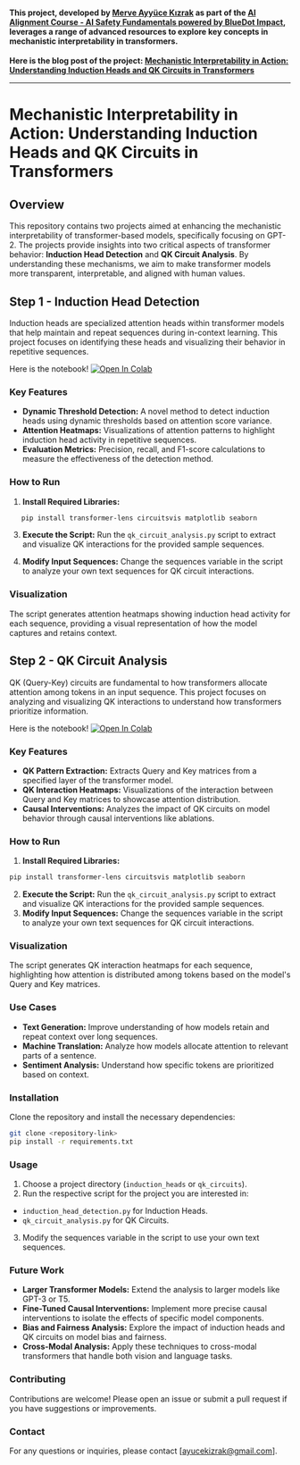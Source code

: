 #### This project, developed by [Merve Ayyüce Kızrak](https://www.linkedin.com/in/merve-ayyuce-kizrak/) as part of the [AI Alignment Course - AI Safety Fundamentals powered by BlueDot Impact](https://aisafetyfundamentals.com/), leverages a range of advanced resources to explore key concepts in mechanistic interpretability in transformers.

**Here is the blog post of the project: [Mechanistic Interpretability in Action: Understanding Induction Heads and QK Circuits in Transformers](https://medium.com/)**

---

# Mechanistic Interpretability in Action: Understanding Induction Heads and QK Circuits in Transformers

## Overview
This repository contains two projects aimed at enhancing the mechanistic interpretability of transformer-based models, specifically focusing on GPT-2. The projects provide insights into two critical aspects of transformer behavior: **Induction Head Detection** and **QK Circuit Analysis**. By understanding these mechanisms, we aim to make transformer models more transparent, interpretable, and aligned with human values.

## Step 1 - Induction Head Detection
Induction heads are specialized attention heads within transformer models that help maintain and repeat sequences during in-context learning. This project focuses on identifying these heads and visualizing their behavior in repetitive sequences.

Here is the notebook! [![Open In Colab](https://colab.research.google.com/assets/colab-badge.svg)](https://colab.research.google.com/)

### Key Features
- **Dynamic Threshold Detection:** A novel method to detect induction heads using dynamic thresholds based on attention score variance.
- **Attention Heatmaps:** Visualizations of attention patterns to highlight induction head activity in repetitive sequences.
- **Evaluation Metrics:** Precision, recall, and F1-score calculations to measure the effectiveness of the detection method.

### How to Run
1. **Install Required Libraries:**
```bash
   pip install transformer-lens circuitsvis matplotlib seaborn
```
3. **Execute the Script:**
Run the `qk_circuit_analysis.py` script to extract and visualize QK interactions for the provided sample sequences.

4. **Modify Input Sequences:**
Change the sequences variable in the script to analyze your own text sequences for QK circuit interactions.

### Visualization
The script generates attention heatmaps showing induction head activity for each sequence, providing a visual representation of how the model captures and retains context.

## Step 2 -  QK Circuit Analysis
QK (Query-Key) circuits are fundamental to how transformers allocate attention among tokens in an input sequence. This project focuses on analyzing and visualizing QK interactions to understand how transformers prioritize information.

Here is the notebook! [![Open In Colab](https://colab.research.google.com/assets/colab-badge.svg)](https://colab.research.google.com/) 

### Key Features
- **QK Pattern Extraction:** Extracts Query and Key matrices from a specified layer of the transformer model.
- **QK Interaction Heatmaps:** Visualizations of the interaction between Query and Key matrices to showcase attention distribution.
- **Causal Interventions:** Analyzes the impact of QK circuits on model behavior through causal interventions like ablations.

### How to Run
1. **Install Required Libraries:**
```bash
pip install transformer-lens circuitsvis matplotlib seaborn
```
2. **Execute the Script:** Run the `qk_circuit_analysis.py` script to extract and visualize QK interactions for the provided sample sequences.
3. **Modify Input Sequences:** Change the sequences variable in the script to analyze your own text sequences for QK circuit interactions.

### Visualization
The script generates QK interaction heatmaps for each sequence, highlighting how attention is distributed among tokens based on the model's Query and Key matrices.

### Use Cases
- **Text Generation:** Improve understanding of how models retain and repeat context over long sequences.
- **Machine Translation:** Analyze how models allocate attention to relevant parts of a sentence.
- **Sentiment Analysis:** Understand how specific tokens are prioritized based on context.

### Installation
Clone the repository and install the necessary dependencies:
```bash
git clone <repository-link>
pip install -r requirements.txt
```

### Usage
1. Choose a project directory (`induction_heads` or `qk_circuits`).
2. Run the respective script for the project you are interested in:
- `induction_head_detection.py` for Induction Heads.
- `qk_circuit_analysis.py` for QK Circuits.
3. Modify the sequences variable in the script to use your own text sequences.

### Future Work
- **Larger Transformer Models:** Extend the analysis to larger models like GPT-3 or T5.
- **Fine-Tuned Causal Interventions:** Implement more precise causal interventions to isolate the effects of specific model components.
- **Bias and Fairness Analysis:** Explore the impact of induction heads and QK circuits on model bias and fairness.
- **Cross-Modal Analysis:** Apply these techniques to cross-modal transformers that handle both vision and language tasks.

###  Contributing
Contributions are welcome! Please open an issue or submit a pull request if you have suggestions or improvements.

###  Contact
For any questions or inquiries, please contact [ayucekizrak@gmail.com].
